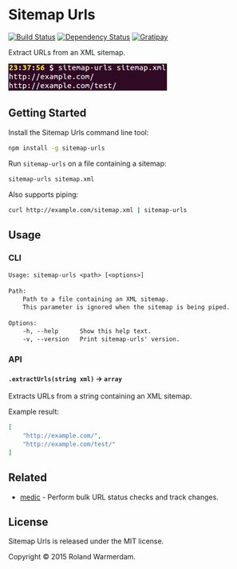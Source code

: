 # Sitemap Urls

[![Build Status](https://api.travis-ci.org/Rowno/sitemap-urls.svg?branch=master)](https://travis-ci.org/Rowno/sitemap-urls)
[![Dependency Status](https://david-dm.org/Rowno/sitemap-urls/status.svg)](https://david-dm.org/Rowno/sitemap-urls)
[![Gratipay](https://img.shields.io/gratipay/Rowno.svg)](https://gratipay.com/Rowno/)

Extract URLs from an XML sitemap.

![Sitemap Urls screenshot](screenshot.png)


Getting Started
---------------

Install the Sitemap Urls command line tool:
```bash
npm install -g sitemap-urls
```

Run `sitemap-urls` on a file containing a sitemap:
```bash
sitemap-urls sitemap.xml
```

Also supports piping:
```bash
curl http://example.com/sitemap.xml | sitemap-urls
```


Usage
-----

### CLI

```
Usage: sitemap-urls <path> [<options>]

Path:
    Path to a file containing an XML sitemap.
    This parameter is ignored when the sitemap is being piped.

Options:
    -h, --help      Show this help text.
    -v, --version   Print sitemap-urls' version.
```


### API

#### `.extractUrls(string xml)` -> `array`
Extracts URLs from a string containing an XML sitemap.

Example result:
```json
[
    "http://example.com/",
    "http://example.com/test/"
]

```


Related
-------

 - [medic][] - Perform bulk URL status checks and track changes.


License
-------
Sitemap Urls is released under the MIT license.

Copyright © 2015 Roland Warmerdam.



[medic]: https://github.com/Rowno/medic

